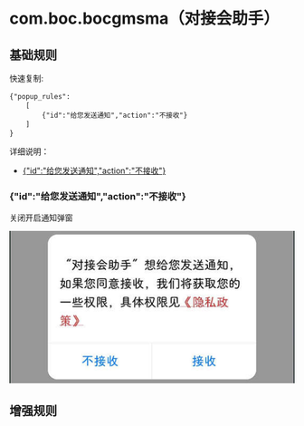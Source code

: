 # com.boc.bocgmsma（对接会助手）

## 基础规则

快速复制:
```
{"popup_rules":
    [
        {"id":"给您发送通知","action":"不接收"}
    ]
}
```
详细说明：
- [{"id":"给您发送通知","action":"不接收"}](#id给您发送通知action不接收)

### {"id":"给您发送通知","action":"不接收"}
关闭开启通知弹窗

![](./assets/开启通知弹窗.jpg)


## 增强规则
